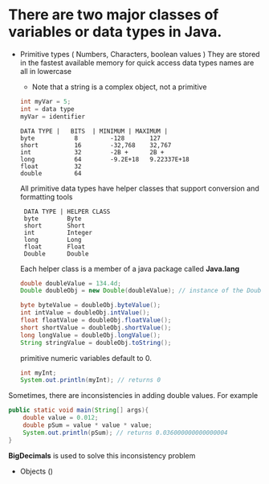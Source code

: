 # There are two major classes of variables or data types in Java.
  * Primitive types ( Numbers, Characters, boolean values ) 
    They are stored in the fastest available memory for quick access
    data types names are all in lowercase
       - Note that a string is a complex object, not a primitive

    ``` java 
    int myVar = 5;
    int = data type 
    myVar = identifier

    ```
        DATA TYPE |   BITS  | MINIMUM | MAXIMUM |
        byte           8         -128       127
        short          16        -32,768    32,767
        int            32        -2B +      2B +
        long           64        -9.2E+18   9.22337E+18
        float          32 
        double         64

    All primitive data types have helper classes that support conversion and formatting tools
        
         DATA TYPE | HELPER CLASS 
         byte        Byte
         short       Short
         int         Integer
         long        Long
         float       Float
         Double      Double
    
    Each helper class is a member of a java package called **Java.lang**
    ``` Java
    double doubleValue = 134.4d;
    Double doubleObj = new Double(doubleValue); // instance of the Double helper class

    byte byteValue = doubleObj.byteValue(); 
    int intValue = doubleObj.intValue();
    float floatValue = doubleObj.floatValue();
    short shortValue = doubleObj.shortValue();
    long longValue = doubleObj.longValue();
    String stringValue = doubleObj.toString();

    ```

    primitive numeric variables default to 0.

    ```Java 
    int myInt;
    System.out.println(myInt); // returns 0

    ```

  Sometimes, there are inconsistencies in adding double values. For example
  ```Java 
  public static void main(String[] args){
      double value = 0.012;
      double pSum = value * value * value;
      System.out.println(pSum); // returns 0.036000000000000004
  }  
  ```

 **BigDecimals** is used to solve this inconsistency problem
  
  
  * Objects ()